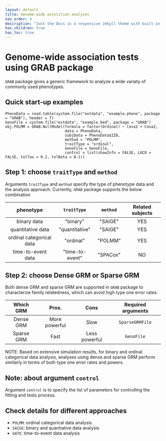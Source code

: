 ```yaml
---
layout: default
title: Genome-wide assocition analyses
nav_order: 4
description: "Just the Docs is a responsive Jekyll theme with built-in search that is easily customizable and hosted on GitHub Pages."
has_children: true
has_toc: true
---
```


# Genome-wide association tests using GRAB package 

```GRAB``` package gives a generic framework to analyze a wide variaty of commonly used phenotypes. 

## Quick start-up examples
```
PhenoData = read.table(system.file("extdata", "example.pheno", package = "GRAB"), header = T)
GenoFile = system.file("extdata", "example.bed", package = "GRAB")
obj.POLMM = GRAB.NullModel(formula = factor(Ordinal) ~ Cova1 + Cova2,
                           data = PhenoData, 
                           subjData = PhenoData$IID, 
                           method = "POLMM", 
                           traitType = "ordinal",
                           GenoFile = GenoFile,
                           control = list(showInfo = FALSE, LOCO = FALSE, tolTau = 0.2, tolBeta = 0.1))
```

## Step 1: choose ```traitType``` and ```method```

Arguments ```traitType``` and ```method``` specify the type of phenotype data and the analysis approach. Currently, ```GRAB``` package supports the below combination 

| phenotype                | ```traitType``` |```method```| Related subjects |
|:------------------------:|:---------------:|:----------:|:----------------:|
| binary data              | "binary"        | "SAIGE"    |  YES             |
| quantitative data        | "quantitative"  | "SAIGE"    |  YES             |
| ordinal categorical data | "ordinal"       | "POLMM"    |  YES             |
| time-to-event data       | "time-to-event" | "SPACox"   |  NO              |

## Step 2: choose Dense GRM or Sparse GRM

Both dense GRM and sparse GRM are supported in ```GRAB``` package to characterize family relatedness, which can avoid high type one error rates.

| Which GRM   | Pros.    | Cons       | Required arguments  |
|:-----------:|:----------:|:--------:|:-------------------:|
| Dense GRM   | More powerful | Slow  | ```SparseGRMFile``` |
| Sparse GRM  | Fast  | Less powerful | ```GenoFile```      |

NOTE: Based on extensive simulation results, for binary and ordinal categorical data analysis, analyses using dense and sparse GRM perform similarly in terms of both type one error rates and powers.

## Note: about argument ```control``` 

Argument ```control``` is to specify the list of parameters for controlling the fitting and tests process. 

## Check details for different approaches

- ```POLMM```: ordinal categorical data analysis 
- ```SAIGE```: binary and quantiative data analysis
- ```GATE```: time-to-event data analysis

## 






